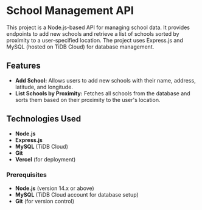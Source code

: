 # School Management API

This project is a Node.js-based API for managing school data. It provides endpoints to add new schools and retrieve a list of schools sorted by proximity to a user-specified location. The project uses Express.js and MySQL (hosted on TiDB Cloud) for database management.

## Features

- **Add School:** Allows users to add new schools with their name, address, latitude, and longitude.
- **List Schools by Proximity:** Fetches all schools from the database and sorts them based on their proximity to the user's location.

## Technologies Used

- **Node.js**
- **Express.js**
- **MySQL** (TiDB Cloud)
- **Git**
- **Vercel** (for deployment)


### Prerequisites

- **Node.js** (version 14.x or above)
- **MySQL** (TiDB Cloud account for database setup)
- **Git** (for version control)
